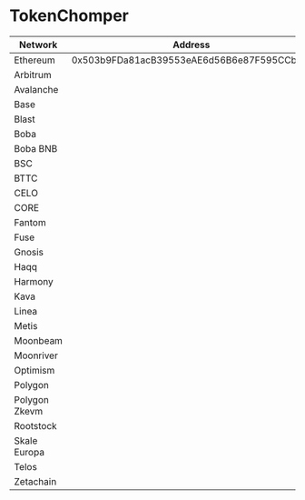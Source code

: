 
# TokenChomper

| Network  | Address                                    |
| -------- | ------------------------------------------ |
| Ethereum | 0x503b9FDa81acB39553eAE6d56B6e87F595CCbef7 |
| Arbitrum |  |
| Avalanche |  |
| Base |  |
| Blast |  |
| Boba |  |
| Boba BNB |  |
| BSC |  |
| BTTC |  |
| CELO |  |
| CORE |  |
| Fantom |  |
| Fuse |  |
| Gnosis |  |
| Haqq |  |
| Harmony |  |
| Kava |  |
| Linea |  |
| Metis |  |
| Moonbeam |  |
| Moonriver |  |
| Optimism |  |
| Polygon |  |
| Polygon Zkevm |  |
| Rootstock |   |
| Skale Europa |  |
| Telos |  |
| Zetachain |  |